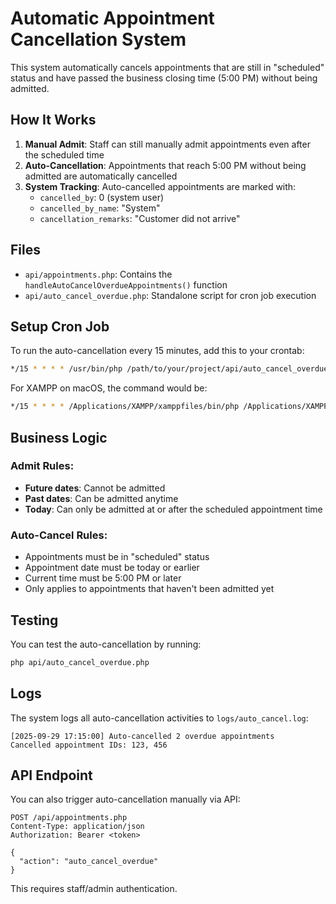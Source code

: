 # Automatic Appointment Cancellation System

This system automatically cancels appointments that are still in "scheduled" status and have passed the business closing time (5:00 PM) without being admitted.

## How It Works

1. **Manual Admit**: Staff can still manually admit appointments even after the scheduled time
2. **Auto-Cancellation**: Appointments that reach 5:00 PM without being admitted are automatically cancelled
3. **System Tracking**: Auto-cancelled appointments are marked with:
   - `cancelled_by`: 0 (system user)
   - `cancelled_by_name`: "System"
   - `cancellation_remarks`: "Customer did not arrive"

## Files

- `api/appointments.php`: Contains the `handleAutoCancelOverdueAppointments()` function
- `api/auto_cancel_overdue.php`: Standalone script for cron job execution

## Setup Cron Job

To run the auto-cancellation every 15 minutes, add this to your crontab:

```bash
*/15 * * * * /usr/bin/php /path/to/your/project/api/auto_cancel_overdue.php
```

For XAMPP on macOS, the command would be:
```bash
*/15 * * * * /Applications/XAMPP/xamppfiles/bin/php /Applications/XAMPP/xamppfiles/htdocs/animates/api/auto_cancel_overdue.php
```

## Business Logic

### Admit Rules:
- **Future dates**: Cannot be admitted
- **Past dates**: Can be admitted anytime
- **Today**: Can only be admitted at or after the scheduled appointment time

### Auto-Cancel Rules:
- Appointments must be in "scheduled" status
- Appointment date must be today or earlier
- Current time must be 5:00 PM or later
- Only applies to appointments that haven't been admitted yet

## Testing

You can test the auto-cancellation by running:
```bash
php api/auto_cancel_overdue.php
```

## Logs

The system logs all auto-cancellation activities to `logs/auto_cancel.log`:
```
[2025-09-29 17:15:00] Auto-cancelled 2 overdue appointments
Cancelled appointment IDs: 123, 456
```

## API Endpoint

You can also trigger auto-cancellation manually via API:
```
POST /api/appointments.php
Content-Type: application/json
Authorization: Bearer <token>

{
  "action": "auto_cancel_overdue"
}
```

This requires staff/admin authentication.